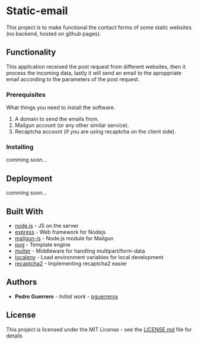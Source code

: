 # Static-email

This project is to make functional the contact forms of some static websites (no backend, hosted on github pages).

## Functionality

This application received the post request from different websites, then it process the incoming data, lastly it will send an email to the aproppriate email according to the parameters of the post request. 

### Prerequisites

What things you need to install the software.

1. A domain to send the emails from.
2. Mailgun account (or any other similar service).
3. Recaptcha account (if you are using recaptcha on the client side).

### Installing

comming soon...
<!-- A step by step series of examples that tell you how to get a development env running

Say what the step will be

```
Give the example
```

And repeat

```
until finished
```

End with an example of getting some data out of the system or using it for a little demo -->

<!-- ## Running the tests

Explain how to run the automated tests for this system

### Break down into end to end tests

Explain what these tests test and why

```
Give an example
```

### And coding style tests

Explain what these tests test and why

```
Give an example
``` -->

## Deployment

comming soon...
<!-- Add additional notes about how to deploy this on a live system -->

## Built With

* [node.js](https://nodejs.org/) - JS on the server
* [express](https://expressjs.com/) - Web framework for Nodejs
* [mailgun-js](https://github.com/highlycaffeinated/mailgun-js) - Node.js module for Mailgun
* [pug](https://github.com/pugjs/pug) - Template engine
* [multer](https://github.com/expressjs/multer) - Middleware for handling multipart/form-data
* [localenv](https://github.com/defunctzombie/localenv) - Load environment variables for local development
* [recaptcha2](https://github.com/fereidani/recaptcha2) - Implementing recaptcha2 easier

<!-- ## Contributing

Please read [CONTRIBUTING.md](https://gist.github.com/PurpleBooth/b24679402957c63ec426) for details on our code of conduct, and the process for submitting pull requests to us. -->

<!-- ## Versioning

We use [SemVer](http://semver.org/) for versioning. For the versions available, see the [tags on this repository](https://github.com/your/project/tags).  -->

## Authors

* **Pedro Guerrero** - *Initial work* - [pguerrerox](https://github.com/pguerrerox)

<!-- See also the list of [contributors](https://github.com/your/project/contributors) who participated in this project. -->

## License

This project is licensed under the MIT License - see the [LICENSE.md](LICENSE) file for details

<!-- ## Acknowledgments

* Hat tip to anyone whose code was used
* Inspiration
* etc -->
